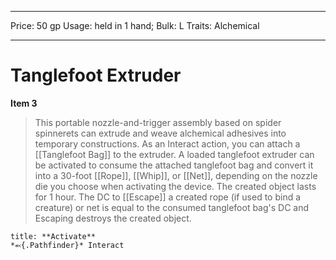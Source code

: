 
---
Price: 50 gp
Usage: held in 1 hand;
Bulk: L
Traits: Alchemical

---

# Tanglefoot Extruder

**Item 3**

> This portable nozzle-and-trigger assembly based on spider spinnerets can extrude and weave alchemical adhesives into temporary constructions. As an Interact action, you can attach a [[Tanglefoot Bag]] to the extruder. A loaded tanglefoot extruder can be activated to consume the attached tanglefoot bag and convert it into a 30-foot [[Rope]], [[Whip]], or [[Net]], depending on the nozzle die you choose when activating the device. The created object lasts for 1 hour. The DC to [[Escape]] a created rope (if used to bind a creature) or net is equal to the consumed tanglefoot bag's DC and Escaping destroys the created object.

```ad-embed-ability
title: **Activate**
*⬻{.Pathfinder}* Interact 
```
